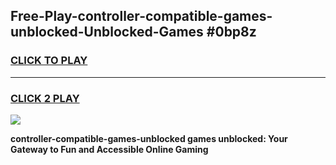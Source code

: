 
## Free-Play-controller-compatible-games-unblocked-Unblocked-Games #0bp8z
<h3>
<a href="https://news.freeplayer.one?title=controller-compatible-games-unblocked&ref=8M">CLICK TO PLAY</a></h3>
<hr>

<h3>
<a href="https://news.freeplayer.one?title=controller-compatible-games-unblocked&ref=8M">CLICK 2 PLAY</a>
  
</h3>

<a href="https://news.freeplayer.one?title=controller-compatible-games-unblocked&ref=8M"><img src="https://clearcache.store/games.png"></a>


**controller-compatible-games-unblocked games unblocked: Your Gateway to Fun and Accessible Online Gaming**
